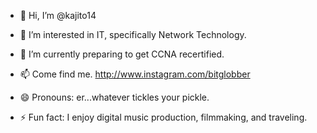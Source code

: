 - 👋 Hi, I’m @kajito14
- 👀 I’m interested in IT, specifically Network Technology.
- 🌱 I’m currently preparing to get CCNA recertified.

- 📫 Come find me. http://www.instagram.com/bitglobber
- 😄 Pronouns: er...whatever tickles your pickle.
- ⚡ Fun fact: I enjoy digital music production, filmmaking, and traveling.

<!---
kajito14/kajito14 is a ✨ special ✨ repository because its `README.md` (this file) appears on your GitHub profile.
You can click the Preview link to take a look at your changes.
--->
